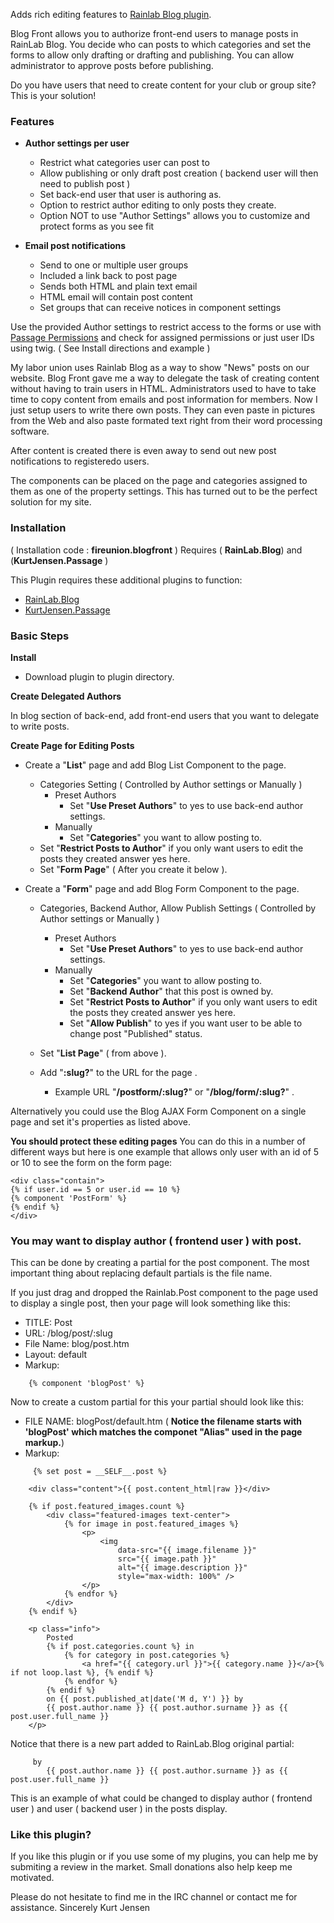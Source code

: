Adds rich editing features to [Rainlab Blog plugin](https://octobercms.com/plugin/rainlab-blog).

Blog Front allows you to authorize front-end users to manage posts in RainLab Blog.  You decide who can posts to which categories and set the forms to allow only drafting or drafting and publishing.  You can allow administrator to approve posts before publishing.

Do you have users that need to create content for your club or group site?  
This is your solution!

### Features
- **Author settings per user**
    - Restrict what categories user can post to
    - Allow publishing or only draft post creation ( backend user will then need to publish post )
    - Set back-end user that user is authoring as.
    - Option to restrict author editing to only posts they create.
    - Option NOT to use "Author Settings" allows you to customize and protect forms as you see fit

- **Email post notifications**
    - Send to one or multiple user groups
    - Included  a link back to post page
    - Sends both HTML and plain text email
    - HTML email will contain post content
    - Set groups that can receive notices in component settings 

Use the provided Author settings to restrict access to the forms or use with [Passage Permissions](https://octobercms.com/plugin/kurtjensen-passage) and check for assigned permissions or just user IDs using twig. ( See Install directions  and example )

My labor union uses Rainlab Blog as a way to show "News" posts on our website. Blog Front gave me a way to delegate the task of creating content without having to train users in HTML. Administrators used to have to take time to copy content from emails and post information for members.  Now I just setup users to write there own posts. They can even paste in pictures from the Web and also paste formated text right from their word processing software. 

After content is created there is even away to send out new post notifications to registeredo users.

The components can be placed on the page and categories assigned to them as one of the property settings.  This has turned out to be the perfect solution for my site.




### Installation

( Installation code : __fireunion.blogfront__ ) Requires ( __RainLab.Blog__) and (__KurtJensen.Passage__ )

This Plugin requires these additional plugins to function:
- [RainLab.Blog](http://octobercms.com/plugin/rainlab-blog)
- [KurtJensen.Passage](http://octobercms.com/plugin/kurtjensen-passage)

### Basic Steps

**Install**
- Download plugin to plugin directory.

**Create Delegated Authors**

In blog section of back-end, add front-end users that you want to delegate to write posts.

**Create Page for Editing Posts**
- Create a "__List__" page and add Blog List Component to the page. 
    - Categories Setting ( Controlled by Author settings or Manually )
        - Preset Authors
            - Set "__Use Preset Authors__" to yes to use back-end author settings.
        - Manually
            - Set "__Categories__" you want to allow posting to.
    - Set "__Restrict Posts to Author__" if you only want users to edit the posts they created answer yes here.
    - Set "__Form Page__" ( After you create it below ).

- Create a "__Form__" page and add Blog Form Component to the page. 
    - Categories,  Backend Author, Allow Publish Settings ( Controlled by Author settings or Manually )
        - Preset Authors
            - Set "__Use Preset Authors__" to yes to use back-end author settings.
        - Manually
            - Set "__Categories__" you want to allow posting to.
            - Set "__Backend Author__" that this post is owned by.
    		- Set "__Restrict Posts to Author__" if you only want users to edit the posts they created answer yes here.
            - Set "__Allow Publish__" to yes if you want user to be able to change post "Published" status.

    - Set "__List Page__" ( from above ).
    - Add "__:slug?__" to the URL for the page .
        - Example URL "__/postform/:slug?__" or "__/blog/form/:slug?__" .

Alternatively you could use the Blog AJAX Form Component on a single page and set it's properties as listed above.

**You should protect these editing pages**
You can do this in a number of different ways but here is one example that allows only user with an id of 5 or 10 to see the form on the form page:

    <div class="contain">
    {% if user.id == 5 or user.id == 10 %}
    {% component 'PostForm' %}
    {% endif %}
    </div>



### You may want to display author ( frontend user ) with post.
This can be done by creating a partial for the post component. The most important thing about replacing default partials is the file name.

If you just drag and dropped the Rainlab.Post component to the page used to display a single post, then your page will look something like this:

- TITLE: Post
- URL: /blog/post/:slug
- File Name: blog/post.htm
- Layout: default
- Markup: 

~~~
    {% component 'blogPost' %}
~~~

Now to create a custom partial for this your partial should look like this:

- FILE NAME: blogPost/default.htm  ( **Notice the filename starts with 'blogPost' which matches the componet "Alias" used in the page markup.**)
- Markup: 

~~~
	 {% set post = __SELF__.post %}

	<div class="content">{{ post.content_html|raw }}</div>

	{% if post.featured_images.count %}
	    <div class="featured-images text-center">
	        {% for image in post.featured_images %}
	            <p>
	                <img
	                    data-src="{{ image.filename }}"
	                    src="{{ image.path }}"
	                    alt="{{ image.description }}"
	                    style="max-width: 100%" />
	            </p>
	        {% endfor %}
	    </div>
	{% endif %}

	<p class="info">
	    Posted
	    {% if post.categories.count %} in
	        {% for category in post.categories %}
	            <a href="{{ category.url }}">{{ category.name }}</a>{% if not loop.last %}, {% endif %}
	        {% endfor %}
	    {% endif %}
	    on {{ post.published_at|date('M d, Y') }} by 
	    {{ post.author.name }} {{ post.author.surname }} as {{ post.user.full_name }}
	</p>
~~~

Notice that there is a new part added to RainLab.Blog original partial:

~~~
	 by 
	    {{ post.author.name }} {{ post.author.surname }} as {{ post.user.full_name }}
~~~

This is an example of what could be changed to display author ( frontend user ) and user ( backend user ) in the posts display.


### Like this plugin?
If you like this plugin or if you use some of my plugins, you can help me by submiting a review in the market. Small donations also help keep me motivated. 

Please do not hesitate to find me in the IRC channel or contact me for assistance.
Sincerely 
Kurt Jensen
